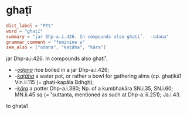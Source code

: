 # ghaṭī

``` toml
dict_label = "PTS"
word = "ghaṭī"
summary = "jar Dhp-a.i.426. In compounds also ghaṭi˚.  -odana"
grammar_comment = "feminine a"
see_also = ["odana", "kaṭāha", "kāra"]
```

jar Dhp\-a.i.426. In compounds also ghaṭi˚.

* *\-[odana](odana.md)* rice boiled in a jar Dhp\-a.i.426;
* *\-[kaṭāha](kaṭāha.md)* a water pot, or rather a bowl for gathering alms (cp. ghaṭikā1 Vin.ii.115 (= ghaṭi\-kapāla Bdhgh);
* *\-[kāra](kāra.md)* a potter Dhp\-a.i.380; Np. of a kumbhakāra SN.i.35, SN.i.60; MN.ii.45 sq (= ˚suttanta, mentioned as such at Dhp\-a.iii.251); Ja.i.43.

to ghaṭa1

